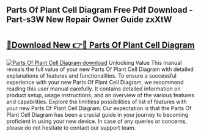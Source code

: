 ## Parts Of Plant Cell Diagram Free Pdf Download - Part-s3W New Repair Owner Guide zxXtW

# <h2><a href="http://dfku8t.blite.top/?on=Parts+Of+Plant+Cell+Diagram">🔗Download New 👉🔴 Parts Of Plant Cell Diagram</a></h2>

[![Parts Of Plant Cell Diagram download](https://i.imgur.com/lujVjoI.png)](http://dfku8t.blite.top/?on=Parts+Of+Plant+Cell+Diagram)
Unlocking Value This manual reveals the full value of your new Parts Of Plant Cell Diagram with detailed explanations of features and functionalities. To ensure a successful experience with your new Parts Of Plant Cell Diagram, we recommend reading this user manual carefully. It contains detailed information on product setup, usage instructions, and an overview of the various features and capabilities. Explore the limitless possibilities of list of features with your new Parts Of Plant Cell Diagram. Our expectation is that the Parts Of Plant Cell Diagram has been a crucial guide in your journey to becoming proficient in using your new device. In case of any queries or concerns, please do not hesitate to contact our support team.
